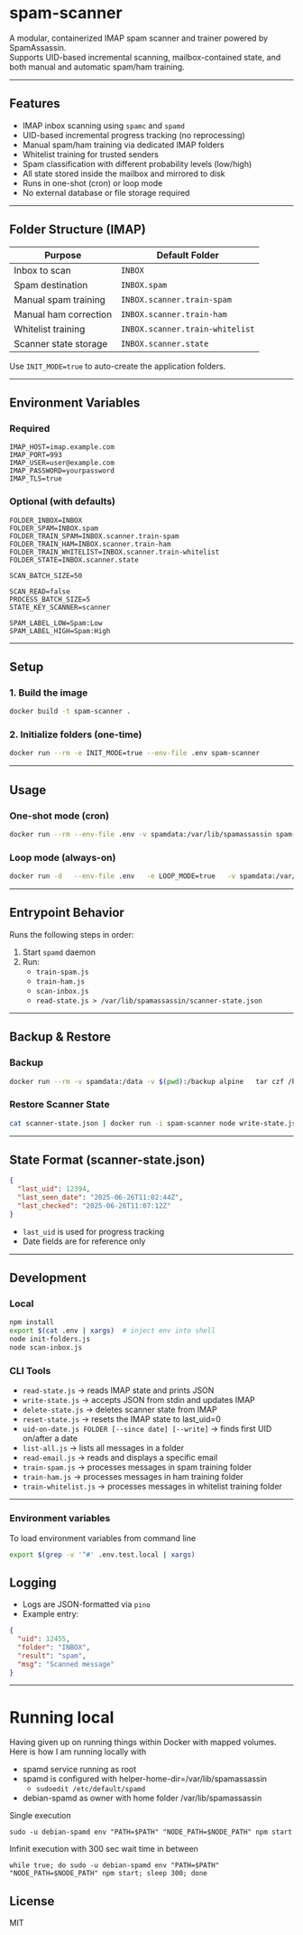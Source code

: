 # spam-scanner

A modular, containerized IMAP spam scanner and trainer powered by SpamAssassin.  
Supports UID-based incremental scanning, mailbox-contained state, and both manual and automatic spam/ham training.

---

## Features

- IMAP inbox scanning using `spamc` and `spamd`
- UID-based incremental progress tracking (no reprocessing)
- Manual spam/ham training via dedicated IMAP folders
- Whitelist training for trusted senders
- Spam classification with different probability levels (low/high)
- All state stored inside the mailbox and mirrored to disk
- Runs in one-shot (cron) or loop mode
- No external database or file storage required

---

## Folder Structure (IMAP)

| Purpose               | Default Folder         |
|------------------------|------------------------|
| Inbox to scan          | `INBOX`                |
| Spam destination       | `INBOX.spam`           |
| Manual spam training   | `INBOX.scanner.train-spam` |
| Manual ham correction  | `INBOX.scanner.train-ham` |
| Whitelist training     | `INBOX.scanner.train-whitelist` |
| Scanner state storage  | `INBOX.scanner.state`  |

Use `INIT_MODE=true` to auto-create the application folders.

---

## Environment Variables

### Required

```env
IMAP_HOST=imap.example.com
IMAP_PORT=993
IMAP_USER=user@example.com
IMAP_PASSWORD=yourpassword
IMAP_TLS=true
```

### Optional (with defaults)

```env
FOLDER_INBOX=INBOX
FOLDER_SPAM=INBOX.spam
FOLDER_TRAIN_SPAM=INBOX.scanner.train-spam
FOLDER_TRAIN_HAM=INBOX.scanner.train-ham
FOLDER_TRAIN_WHITELIST=INBOX.scanner.train-whitelist
FOLDER_STATE=INBOX.scanner.state

SCAN_BATCH_SIZE=50

SCAN_READ=false
PROCESS_BATCH_SIZE=5
STATE_KEY_SCANNER=scanner

SPAM_LABEL_LOW=Spam:Low
SPAM_LABEL_HIGH=Spam:High
```

---

## Setup

### 1. Build the image

```bash
docker build -t spam-scanner .
```

### 2. Initialize folders (one-time)

```bash
docker run --rm -e INIT_MODE=true --env-file .env spam-scanner
```

---

## Usage

### One-shot mode (cron)

```bash
docker run --rm --env-file .env -v spamdata:/var/lib/spamassassin spam-scanner
```

### Loop mode (always-on)

```bash
docker run -d   --env-file .env   -e LOOP_MODE=true   -v spamdata:/var/lib/spamassassin   spam-scanner
```

---

## Entrypoint Behavior

Runs the following steps in order:

1. Start `spamd` daemon
2. Run:
   - `train-spam.js`
   - `train-ham.js`
   - `scan-inbox.js`
   - `read-state.js > /var/lib/spamassassin/scanner-state.json`

---

## Backup & Restore

### Backup

```bash
docker run --rm -v spamdata:/data -v $(pwd):/backup alpine   tar czf /backup/spamdata.tar.gz -C /data .
```

### Restore Scanner State

```bash
cat scanner-state.json | docker run -i spam-scanner node write-state.js
```

---

## State Format (scanner-state.json)

```json
{
  "last_uid": 12394,
  "last_seen_date": "2025-06-26T11:02:44Z",
  "last_checked": "2025-06-26T11:07:12Z"
}
```

- `last_uid` is used for progress tracking
- Date fields are for reference only

---

## Development

### Local

```bash
npm install
export $(cat .env | xargs)  # inject env into shell
node init-folders.js
node scan-inbox.js
```

### CLI Tools

- `read-state.js` → reads IMAP state and prints JSON
- `write-state.js` → accepts JSON from stdin and updates IMAP
- `delete-state.js` → deletes scanner state from IMAP
- `reset-state.js` → resets the IMAP state to last_uid=0
- `uid-on-date.js FOLDER [--since date] [--write]` → finds first UID on/after a date
- `list-all.js` → lists all messages in a folder
- `read-email.js` → reads and displays a specific email
- `train-spam.js` → processes messages in spam training folder
- `train-ham.js` → processes messages in ham training folder
- `train-whitelist.js` → processes messages in whitelist training folder

---

### Environment variables

To load environment variables from command line
```bash
export $(grep -v '^#' .env.test.local | xargs)
```

## Logging

- Logs are JSON-formatted via `pino`
- Example entry:

```json
{
  "uid": 12455,
  "folder": "INBOX",
  "result": "spam",
  "msg": "Scanned message"
}
```

---



# Running local

Having given up on running things within Docker with mapped volumes. Here is how I am running locally with 
- spamd service running as root
- spamd is configured with helper-home-dir=/var/lib/spamassassin
  - ```sudoedit /etc/default/spamd```
- debian-spamd as owner with home folder /var/lib/spamassassin 

Single execution
```shell
sudo -u debian-spamd env "PATH=$PATH" "NODE_PATH=$NODE_PATH" npm start
```

Infinit execution with 300 sec wait time in between
```shell
while true; do sudo -u debian-spamd env "PATH=$PATH" "NODE_PATH=$NODE_PATH" npm start; sleep 300; done
```


## License

MIT
